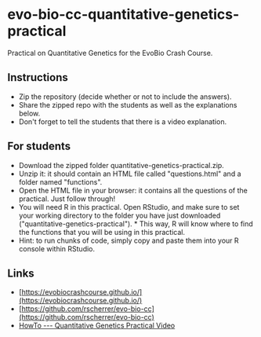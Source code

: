 # evo-bio-cc-quantitative-genetics-practical

Practical on Quantitative Genetics for the EvoBio Crash Course.

## Instructions

* Zip the repository (decide whether or not to include the answers).
* Share the zipped repo with the students as well as the explanations below.
* Don't forget to tell the students that there is a video explanation.

## For students

* Download the zipped folder quantitative-genetics-practical.zip.
* Unzip it: it should contain an HTML file called "questions.html" and a folder named "functions".
* Open the HTML file in your browser: it contains all the questions of the practical. Just follow through!
* You will need R in this practical. Open RStudio, and make sure to set your working directory to the folder you have just downloaded ("quantitative-genetics-practical"). * This way, R will know where to find the functions that you will be using in this practical.
* Hint: to run chunks of code, simply copy and paste them into your R console within RStudio.

## Links

* [https://evobiocrashcourse.github.io/](https://evobiocrashcourse.github.io/)
* [https://github.com/rscherrer/evo-bio-cc](https://github.com/rscherrer/evo-bio-cc)
* [HowTo --- Quantitative Genetics Practical Video](https://youtu.be/TlJg6wFdND4)

